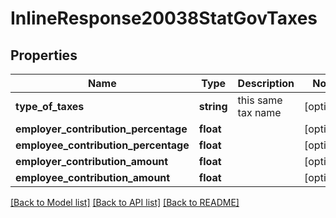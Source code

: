 # InlineResponse20038StatGovTaxes

## Properties
Name | Type | Description | Notes
------------ | ------------- | ------------- | -------------
**type_of_taxes** | **string** | this same tax name | [optional] 
**employer_contribution_percentage** | **float** |  | [optional] 
**employee_contribution_percentage** | **float** |  | [optional] 
**employer_contribution_amount** | **float** |  | [optional] 
**employee_contribution_amount** | **float** |  | [optional] 

[[Back to Model list]](../../README.md#documentation-for-models) [[Back to API list]](../../README.md#documentation-for-api-endpoints) [[Back to README]](../../README.md)

